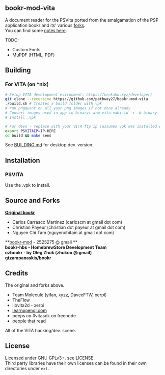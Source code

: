 ## bookr-mod-vita

A document reader for the PSVita ported from the amalgamation of the PSP application bookr and its' various [forks](https://github.com/pathway27/bookr-mod-vita#forks).  
You can find some [notes here](https://github.com/pathway27/bookr-mod-vita/blob/master/notes.md).

TODO:

- Custom Fonts
- MuPDF (HTML, PDF)

## Building

### For VITA (on *nix)

```sh
# Setup VITA development evironment: https://henkaku.xyz/developer/
git clone --recursive https://github.com/pathway27/bookr-mod-vita
./build.sh # Creates a build folder with vpk
# run pngquant on all your png images if not done already
# Convert images used in app to binary: arm-vita-eabi-ld -r -b binary -o image.o image.png
# Install .vpk

# For devs - replace with your VITA ftp ip (assumes vpk was installed once)
export PSVITAIP=IP-HERE
cd build && make send
```

See [BUILDING.md](https://github.com/pathway27/bookr-mod-vita/blob/master/notes.md) for desktop dev. version.

## Installation

### PSVITA

Use the .vpk to install.

## Source and Forks

**[Original bookr](https://sourceforge.net/projects/bookr/)**

- Carlos Carrasco Martinez (carloscm at gmail dot com)
- Christian Payeur (christian dot payeur at gmail dot com)
- Nguyen Chi Tam (nguyenchitam at gmail dot com)

**[bookr-mod](https://code.google.com/archive/p/bookr-mod/) - 2525275 @ gmail **  
**bookr-hbs - HomebrewStore Development Team**  
**ozbookr - by Oleg Zhuk (zhukoo @ gmail)**  
**gtzampanaskis/bookr**

## Credits

The original and forks above.  

- Team Molecule (yifan, xyzz, DaveeFTW, xerpi)
- TheFlow
- libvita2d - xerpi
- [learnopengl.com](learnopengl.com)
- peeps on #vitasdk on freenode
- people that read

All of the VITA hacking/dev. scene.

## License

Licensed under GNU GPLv3+, see [LICENSE](https://github.com/pathway27/bookr-mod-vita/blob/master/LICENSE).  
Third party libraries have their own licenses can be found in their own directories under `ext`.
